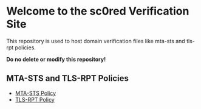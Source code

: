 # Welcome to the sc0red Verification Site
This repository is used to host domain verification files like mta-sts and tls-rpt policies.

**Do no delete or modify this repository!**

## MTA-STS and TLS-RPT Policies

- [MTA-STS Policy](https://verification.sc0red.com/.well-known/mta-sts.txt)
- [TLS-RPT Policy](https://verification.sc0red.com/.well-known/tlsrpt.json)
